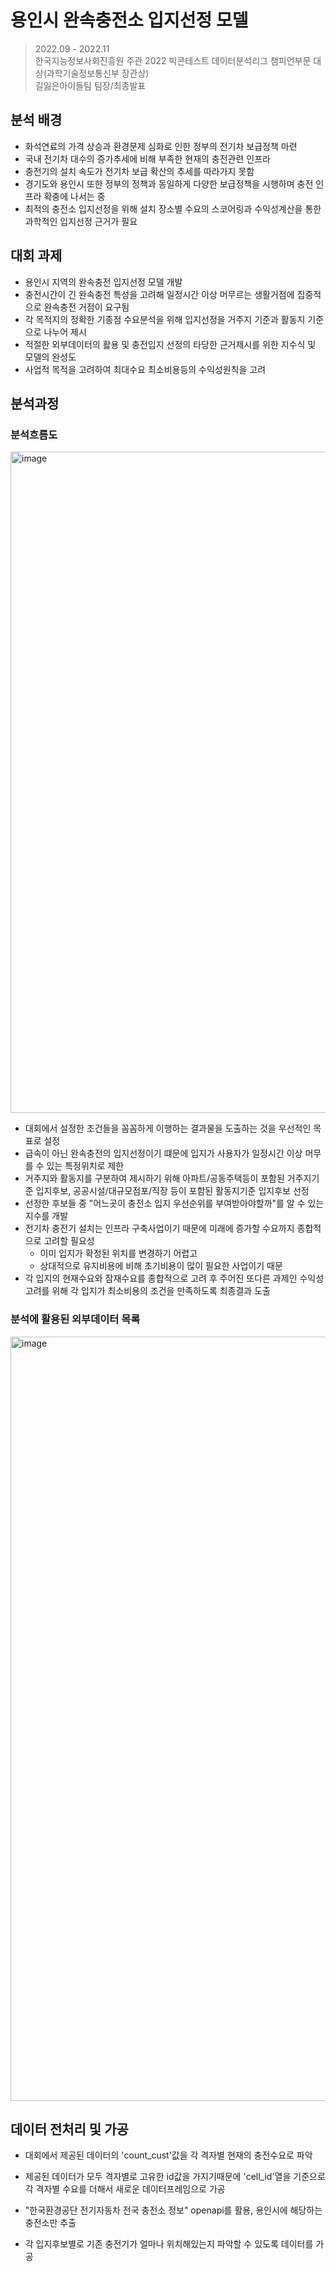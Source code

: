 # 용인시 완속충전소 입지선정 모델 
> 2022.09 - 2022.11   
> 한국지능정보사회진흥원 주관 2022 빅콘테스트 데이터분석리그 챔피언부문 대상(과학기술정보통신부 장관상)  
> 길잃은아이들팀 팀장/최종발표 

## 분석 배경

- 화석연료의 가격 상승과 환경문제 심화로 인한 정부의 전기차 보급정책 마련
- 국내 전기차 대수의 증가추세에 비해 부족한 현재의 충전관련 인프라
- 충전기의 설치 속도가 전기차 보급 확산의 추세를 따라가지 못함
- 경기도와 용인시 또한 정부의 정책과 동일하게 다양한 보급정책을 시행하며 충전 인프라 확충에 나서는 중 
- 최적의 충전소 입지선정을 위해 설치 장소별 수요의 스코어링과 수익성계산을 통한 과학적인 입지선정 근거가 필요  

## 대회 과제
- 용인시 지역의 완속충전 입지선정 모델 개발 
- 충전시간이 긴 완속충전 특성을 고려해 일정시간 이상 머무르는 생활거점에 집중적으로 완속충전 거점이 요구됨
- 각 목적지의 정확한 기종점 수요분석을 위해 입지선정을 거주지 기준과 활동지 기준으로 나누어 제시
- 적절한 외부데이터의 홣용 및 충전입지 선정의 타당한 근거제시를 위한 지수식 및 모델의 완성도
- 사업적 목적을 고려하여 최대수요 최소비용등의 수익성원칙을 고려

## 분석과정 

### 분석흐름도 
<img width="1058" alt="image" src="https://user-images.githubusercontent.com/100064247/209634651-ee5f392c-6285-4aea-bba2-2cda2cbf0357.png">

- 대회에서 설정한 조건들을 꼼꼼하게 이행하는 결과물을 도출하는 것을 우선적인 목표로 설정
- 급속이 아닌 완속충전의 입지선정이기 떄문에 입지가 사용자가 일정시간 이상 머무를 수 있는 특정위치로 제한
- 거주지와 활동지를 구분하여 제시하기 위해 아파트/공동주택등이 포함된 거주지기준 입지후보, 공공시설/대규모점포/직장 등이 포함된 활동지기준 입지후보 선정 
- 선정한 후보들 중 "어느곳이 충전소 입지 우선순위를 부여받아야할까"를 알 수 있는 지수를 개발
- 전기차 충전기 설치는 인프라 구축사업이기 때문에 미래에 증가할 수요까지 종합적으로 고려할 필요성
  * 이미 입지가 확정된 위치를 변경하기 어렵고
  * 상대적으로 유지비용에 비해 초기비용이 많이 필요한 사업이기 때문
- 각 입지의 현재수요와 잠재수요를 종합적으로 고려 후 주어진 또다른 과제인 수익성 고려를 위해 각 입지가 최소비용의 조건을 만족하도록 최종결과 도출 

### 분석에 활용된 외부데이터 목록 
<img width="1223" alt="image" src="https://user-images.githubusercontent.com/100064247/209635967-037261a6-eb87-48e6-8064-a9ff314159e4.png">

## 데이터 전처리 및 가공 

- 대회에서 제공된 데이터의 'count_cust'값을 각 격자별 현재의 충전수요로 파악
- 제공된 데이터가 모두 격자별로 고유한 id값을 가지기때문에 'cell_id'열을 기준으로 각 격자별 수요를 더해서 새로운 데이터프레임으로 가공

- "한국환경공단 전기자동차 전국 충전소 정보" openapi를 활용, 용인시에 해당하는 충전소만 추출 
- 각 입지후보별로 기존 충전기가 얼마나 위치해있는지 파악할 수 있도록 데이터를 가공




